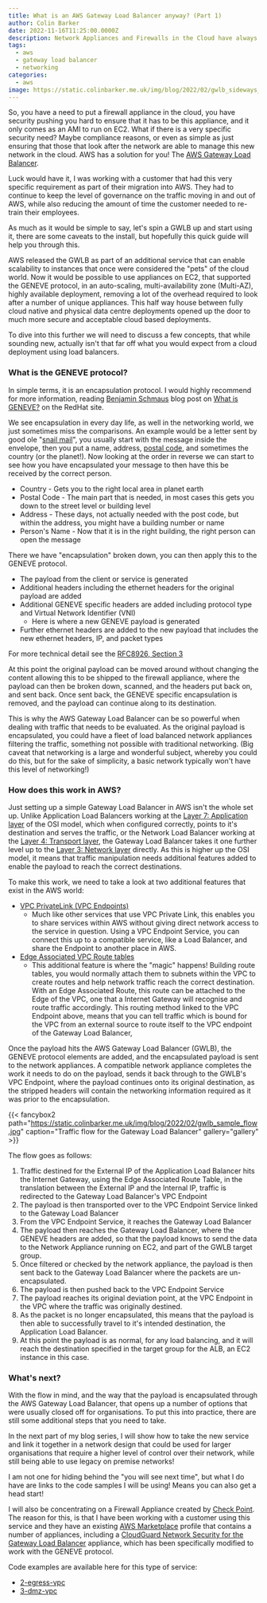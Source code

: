 ```yaml
---
title: What is an AWS Gateway Load Balancer anyway? (Part 1)
author: Colin Barker
date: 2022-11-16T11:25:00.0000Z
description: Network Appliances and Firewalls in the Cloud have always been a problem for organisations, the AWS Gateway Load Balancer opens up a number of additional doors to enable successful migrations to the cloud.
tags:
  - aws
  - gateway load balancer
  - networking
categories:
  - aws
image: https://static.colinbarker.me.uk/img/blog/2022/02/gwlb_sideways_flow.png
---
```


So, you have a need to put a firewall appliance in the cloud, you have security
pushing you hard to ensure that it has to be this appliance, and it only comes
as an AMI to run on EC2. What if there is a very specific security need? Maybe
compliance reasons, or even as simple as just ensuring that those that look
after the network are able to manage this new network in the cloud. AWS has a
solution for you! The [AWS Gateway Load Balancer](https://aws.amazon.com/elasticloadbalancing/gateway-load-balancer/).

Luck would have it, I was working with a customer that had this very specific
requirement as part of their migration into AWS. They had to continue to keep
the level of governance on the traffic moving in and out of AWS, while also
reducing the amount of time the customer needed to re-train their employees.

As much as it would be simple to say, let's spin a GWLB up and start using it,
there are some caveats to the install, but hopefully this quick guide will help
you through this.

AWS released the GWLB as part of an additional service that can enable
scalability to instances that once were considered the "pets" of the cloud world.
Now it would be possible to use appliances on EC2, that supported the GENEVE
protocol, in an auto-scaling, multi-availability zone (Multi-AZ), highly
available deployment, removing a lot of the overhead required to look after
a number of unique appliances. This half way house between fully cloud native
and physical data centre deployments opened up the door to much more secure and
acceptable cloud based deployments.

To dive into this further we will need to discuss a few concepts, that while
sounding new, actually isn't that far off what you would expect from a cloud
deployment using load balancers.

### What is the GENEVE protocol?

In simple terms, it is an encapsulation protocol. I would highly recommend for
more information, reading [Benjamin Schmaus](https://www.redhat.com/en/authors/benjamin-schmaus)
blog post on [What is GENEVE?](https://www.redhat.com/en/blog/what-geneve) on
the RedHat site.

We see encapsulation in every day life, as well in the networking world, we just
sometimes miss the comparisons. An example would be a letter sent by good ole
"[snail mail](https://dictionary.cambridge.org/us/dictionary/english/snail-mail)",
you usually start with the message inside the envelope, then you put a name,
address, [postal code](https://personal.help.royalmail.com/app/answers/detail/a_id/155/~/what-is-a-postcode-area%3F), and sometimes the country (or the planet!). Now looking at
the order in reverse we can start to see how you have encapsulated your message
to then have this be received by the correct person.

- Country - Gets you to the right local area in planet earth
- Postal Code - The main part that is needed, in most cases this gets you down to the street level or building level
- Address - These days, not actually needed with the post code, but within the address, you might have a building number or name
- Person's Name - Now that it is in the right building, the right person can open the message

There we have "encapsulation" broken down, you can then apply this to the GENEVE protocol.

- The payload from the client or service is generated
- Additional headers including the ethernet headers for the original payload are added
- Additional GENEVE specific headers are added including protocol type and Virtual Network Identifier (VNI)
  - Here is where a new GENEVE payload is generated
- Further ethernet headers are added to the new payload that includes the new ethernet headers, IP, and packet types

For more technical detail see the [RFC8926, Section 3](https://datatracker.ietf.org/doc/html/rfc8926#section-3)

At this point the original payload can be moved around without changing the content
allowing this to be shipped to the firewall appliance, where the payload can then
be broken down, scanned, and the headers put back on, and sent back. Once sent
back, the GENEVE specific encapsulation is removed, and the payload can continue
along to its destination.

This is why the AWS Gateway Load Balancer can be so powerful when dealing with
traffic that needs to be evaluated. As the original payload is encapsulated, you
could have a fleet of load balanced network appliances filtering the traffic,
something not possible with traditional networking. (Big caveat that networking
is a large and wonderful subject, whereby you could do this, but for the sake
of simplicity, a basic network typically won't have this level of networking!)

### How does this work in AWS?

Just setting up a simple Gateway Load Balancer in AWS isn't the whole set up.
Unlike Application Load Balancers working at the [Layer 7: Application layer](https://en.wikipedia.org/wiki/OSI_model#Layer_7:_Application_layer)
of the OSI model, which when configured correctly, points to it's destination
and serves the traffic, or the Network Load Balancer working at the [Layer 4: Transport layer](https://en.wikipedia.org/wiki/OSI_model#Layer_4:_Transport_layer), the Gateway Load Balancer
takes it one further level up to the [Layer 3: Network layer](https://en.wikipedia.org/wiki/OSI_model#Layer_3:_Network_layer)
directly. As this is higher up the OSI model, it means that traffic manipulation
needs additional features added to enable the payload to reach the correct
destinations.

To make this work, we need to take a look at two additional features that exist
in the AWS world:

- [VPC PrivateLink (VPC Endpoints)](https://docs.aws.amazon.com/vpc/latest/userguide/endpoint-services-overview.html)
  - Much like other services that use VPC Private Link, this enables you to share services within AWS without giving direct network access to the service in question. Using a VPC Endpoint Service, you can connect this up to a compatible service, like a Load Balancer, and share the Endpoint to another place in AWS.
- [Edge Associated VPC Route tables](https://docs.aws.amazon.com/vpc/latest/userguide/gwlb-route.html#igw-route-table-table)
  - This additional feature is where the "magic" happens! Building route tables, you would normally attach them to subnets within the VPC to create routes and help network traffic reach the correct destination. With an Edge Associated Route, this route can be attached to the Edge of the VPC, one that a Internet Gateway will recognise and route traffic accordingly. This routing method linked to the VPC Endpoint above, means that you can tell traffic which is bound for the VPC from an external source to route itself to the VPC endpoint of the Gateway Load Balancer,

Once the payload hits the AWS Gateway Load Balancer (GWLB), the GENEVE protocol
elements are added, and the encapsulated payload is sent to the network
appliances. A compatible network appliance completes the work it needs to do on
the payload, sends it back through to the GWLB's VPC Endpoint, where the payload
continues onto its original destination, as the stripped headers will contain
the networking information required as it was prior to the encapsulation.

{{< fancybox2 path="https://static.colinbarker.me.uk/img/blog/2022/02/gwlb_sample_flow.jpg" caption="Traffic flow for the Gateway Load Balancer" gallery="gallery" >}}

The flow goes as follows:

1. Traffic destined for the External IP of the Application Load Balancer hits the Internet Gateway, using the Edge Associated Route Table, in the translation between the External IP and the Internal IP, traffic is redirected to the Gateway Load Balancer's VPC Endpoint
2. The payload is then transported over to the VPC Endpoint Service linked to the Gateway Load Balancer
3. From the VPC Endpoint Service, it reaches the Gateway Load Balancer
4. The payload then reaches the Gateway Load Balancer, where the GENEVE headers are added, so that the payload knows to send the data to the Network Appliance running on EC2, and part of the GWLB target group.
5. Once filtered or checked by the network appliance, the payload is then sent back to the Gateway Load Balancer where the packets are un-encapsulated.
6. The payload is then pushed back to the VPC Endpoint Service
7. The payload reaches its original deviation point, at the VPC Endpoint in the VPC where the traffic was originally destined.
8. As the packet is no longer encapsulated, this means that the payload is then able to successfully travel to it's intended destination, the Application Load Balancer.
9. At this point the payload is as normal, for any load balancing, and it will reach the destination specified in the target group for the ALB, an EC2 instance in this case.

### What's next?

With the flow in mind, and the way that the payload is encapsulated through the
AWS Gateway Load Balancer, that opens up a number of options that were usually
closed off for organisations. To put this into practice, there are still some
additional steps that you need to take.

In the next part of my blog series, I will show how to take the new service and
link it together in a network design that could be used for larger organisations
that require a higher level of control over their network, while still being
able to use legacy on premise networks!

I am not one for hiding behind the "you will see next time", but what I do have
are links to the code samples I will be using! Means you can also get a head
start!

I will also be concentrating on a Firewall Appliance created by [Check Point](https://blog.checkpoint.com/2020/11/10/check-point-cloudguard-integrates-with-aws-gateway-load-balancer-at-launch/).
The reason for this, is that I have been working with a customer using this
service and they have an existing [AWS Marketplace](https://aws.amazon.com/marketplace/seller-profile?id=a979fc8a-dd48-42c8-84cc-63d5d50e3a2f) profile that contains a number of
appliances, including a [CloudGuard Network Security for the Gateway Load Balancer](https://aws.amazon.com/marketplace/pp/prodview-tq2l5nyunuesu) appliance, which has been specifically
modified to work with the GENEVE protocol.

Code examples are available here for this type of service:

- [2-egress-vpc](https://github.com/mystcb/fw-appliance-tgw-gwlb-multi-vpc/tree/main/2-egress-vpc)
- [3-dmz-vpc](https://github.com/mystcb/fw-appliance-tgw-gwlb-multi-vpc/tree/main/3-dmz-vpc)
